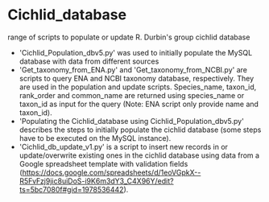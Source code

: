 # Cichlid_database
range of scripts to populate or update R. Durbin's group cichlid database
- 'Cichlid_Population_dbv5.py' was used to initially populate the MySQL database with data from different sources
- 'Get_taxonomy_from_ENA.py' and 'Get_taxonomy_from_NCBI.py' are scripts to query ENA and NCBI taxonomy database, respectively. They are used in the population and update scripts. Species_name, taxon_id, rank_order and common_name are returned using species_name or taxon_id as input for the query (Note: ENA script only provide name and taxon_id).
- 'Populating the Cichlid_database using Cichlid_Population_dbv5.py' describes the steps to initially populate the cichlid database (some steps have to be executed on the MySQL instance).
- 'Cichlid_db_update_v1.py' is a script to insert new records in or update/overwrite existing ones in the cichlid database using data from a Google spreadsheet template with validation fields (https://docs.google.com/spreadsheets/d/1eoVGpkX--R5FvFzj9jic8uiDoS-i9K6m3dY3_C4X96Y/edit?ts=5bc7080f#gid=1978536442).
